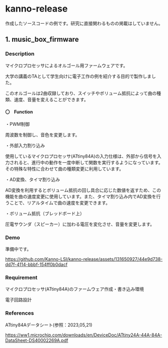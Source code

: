 # kanno-release
作成したソースコードの例です。研究に直接関わるものの掲載はしていません。

## 1. music_box_firmware

### Description
マイクロプロセッサによるオルゴール用ファームウェアです。


大学の講義のTAとして学生向けに電子工作の例を紹介する目的で製作しました。


このオルゴールは2曲収録しており、スイッチやボリューム抵抗によって曲の種類、速度、音量を変えることができます。


#### 〇　Function
・PWM制御

周波数を制御し、音色を変更します。


・外部入力割り込み

使用しているマイクロプロセッサ(ATtiny84A)の入力仕様は、外部から信号を入力されると、進行中の動作を一度中断して関数を実行するようになっています。その特殊な特性に合わせて曲の種類変更に利用しています。


・AD変換、タイマ割り込み

AD変換を利用するとボリューム抵抗の回し具合に応じた数値を返すため、この機能を曲の速度変更に使用しています。また、タイマ割り込み内でAD変換を行うことで、リアルタイムで曲の速度を変更できます。


・ボリューム抵抗（ブレッドボード上）

圧電サウンダ（スピーカー）に加わる電圧を変化させ、音量を変更します。


### Demo
準備中です。


https://github.com/Kanno-LSI/kanno-release/assets/131650927/44e9d738-dd7f-4114-bbbf-154ff0b0dacf



### Requirement
マイクロプロセッサ(ATtiny84A)のファームウェア作成・書き込み環境

電子回路設計


### References
ATtiny84Aデータシート(参照：2023,05,21)

https://ww1.microchip.com/downloads/en/DeviceDoc/ATtiny24A-44A-84A-DataSheet-DS40002269A.pdf

